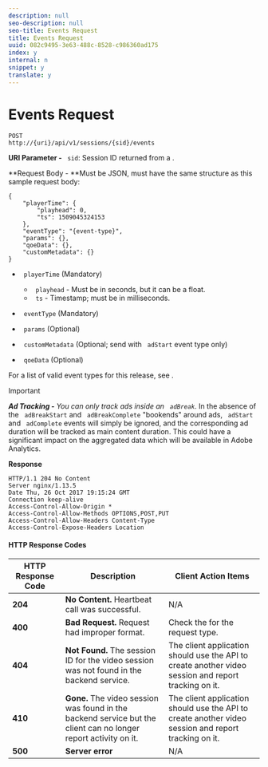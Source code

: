 ```yaml
---
description: null
seo-description: null
seo-title: Events Request
title: Events Request
uuid: 082c9495-3e63-488c-8528-c986360ad175
index: y
internal: n
snippet: y
translate: y
---
```


# Events Request


```
POST 
http://{uri}/api/v1/sessions/{sid}/events 

```


**URI Parameter -** ` sid`: Session ID returned from a [](../../c_vhl_col-api_overview/c_vhl_col-api_reference/c_vhl_col-api_ref_sessions_req.md).

**Request Body - **Must be JSON, must have the same structure as this sample request body: 


```
{ 
    "playerTime": { 
        "playhead": 0, 
        "ts": 1509045324153 
    }, 
    "eventType": "{event-type}", 
    "params": {}, 
    "qoeData": {}, 
    "customMetadata": {} 
}
```

* ` playerTime` (Mandatory) 
    * ` playhead` - Must be in seconds, but it can be a float.
    * ` ts` - Timestamp; must be in milliseconds.

* ` eventType` (Mandatory)
* ` params` (Optional)
* ` customMetadata` (Optional; send with ` adStart` event type only)
* ` qoeData` (Optional)


For a list of valid event types for this release, see [](../../c_vhl_col-api_overview/c_vhl_col-api_reference/c_vhl_col-api_ref_event_types.md).


>[!IMPORTANT]
>
>***Ad Tracking -** You can only track ads inside an ` adBreak`*. In the absence of the ` adBreakStart` and ` adBreakComplete` "bookends" around ads, ` adStart` and ` adComplete` events will simply be ignored, and the corresponding ad duration will be tracked as main content duration. This could have a significant impact on the aggregated data which will be available in Adobe Analytics.




**Response**

```
HTTP/1.1 204 No Content 
Server nginx/1.13.5 
Date Thu, 26 Oct 2017 19:15:24 GMT 
Connection keep-alive 
Access-Control-Allow-Origin * 
Access-Control-Allow-Methods OPTIONS,POST,PUT 
Access-Control-Allow-Headers Content-Type 
Access-Control-Expose-Headers Location
```

#### HTTP Response Codes
|  HTTP Response Code  | Description  | Client Action Items  |
|---|---|---|
|  **204** | **No Content.** Heartbeat call was successful.  | N/A  |
|  **400** | **Bad Request.** Request had improper format.  | Check the [](../../c_vhl_col-api_overview/c_vhl_col-api_reference/c_vhl_col-api_ref_json_validation.md) for the request type.  |
|  **404** | **Not Found.** The session ID for the video session was not found in the backend service.  | The client application should use the [](../../c_vhl_col-api_overview/c_vhl_col-api_reference/c_vhl_col-api_ref_sessions_req.md) API to create another video session and report tracking on it.  |
|  **410** | **Gone.** The video session was found in the backend service but the client can no longer report activity on it.  | The client application should use the [](../../c_vhl_col-api_overview/c_vhl_col-api_reference/c_vhl_col-api_ref_sessions_req.md) API to create another video session and report tracking on it.  |
|  **500** | **Server error** | N/A  |

